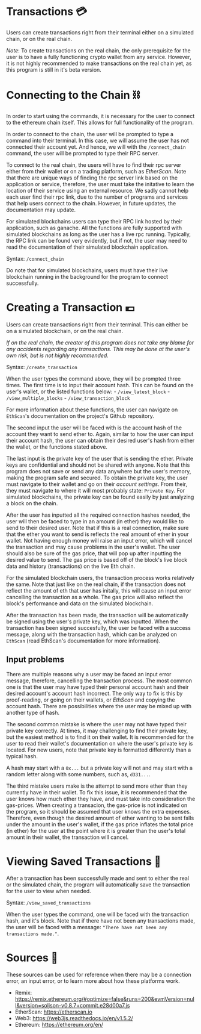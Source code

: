 
# Transactions 💳

Users can create transactions right from their terminal either on a simulated chain, or on the real chain. 

*Note*: To create transactions on the real chain, the only prerequisite for the user is to have a fully functioning crypto wallet from any service. However, it is not highly recommended to make transactions on the real chain yet, as this program is still in it's beta version.


# Connecting to the Chain ⛓

In order to start using the commands, it is necessary for the user to connect to the ethereum chain itself. This allows for full functionality of the program. 

In order to connect to the chain, the user will be prompted to type a command into their terminal. In this case, we will assume the user has not connected their account yet. And hence, we will with the `/connect_chain` command, the user will be prompted to type their RPC server.

To connect to the real chain, the users will have to find their rpc server either from their wallet or on a trading platform, such as *EtherScan*. Note that there are unique ways of finding the rpc server link based on the application or service, therefore, the user must take the initative to learn the location of their service using an external resource. We sadly cannot help each user find their rpc link, due to the number of programs and services that help users connect to the chain. However, in future updates, the documentation may update. 

For simulated blockchains users can type their RPC link hosted by their application, such as ganache. All the functions are fully supported with simulated blockchains as long as the user has a live rpc running. Typically, the RPC link can be found very evidently, but if not, the user may need to read the documentation of their simulated blockchain application. 

Syntax: `/connect_chain`

Do note that for simulated blockchains, users must have their live blockchain running in the background for the program to connect successfully. 

# Creating a Transaction 💶

Users can create transactions right from their terminal. This can either be on a simulated blockchain, or on the real chain. 

*If on the real chain, the creator of this program does not take any blame for any accidents regarding any transactions. This may be done at the user's own risk, but is not highly recommended.*

Syntax: `/create_transaction`

When the user types the command above, they will be prompted three times. The first time is to input their account hash. This can be found on the user's wallet, or the listed functions below: 
    - `/view_latest_block`
    - `/view_multiple_blocks`
    - `/view_transaction_block`

For more information about these functions, the user can navigate on `EthScan`'s documentation on the project's Github repository. 

The second input the user will be faced with is the account hash of the account they want to send ether to. Again, similar to how the user can input their account hash, the user can obtain their desired user's hash from either the wallet, or the functions stated above. 

The last input is the private key of the user that is sending the ether. Private keys are confidential and should not be shared with anyone. Note that this program does not save or send any data anywhere but the user's memory, making the program safe and secured. To obtain the private key, the user must navigate to their wallet and go on their *account settings*. From their, they must navigate to where it will most probably state: `Private Key`. For simulated blockchains, the private key can be found easily by just analyzing a block on the chain. 

After the user has inputted all the required connection hashes needed, the user will then be faced to type in an amount (in ether) they would like to send to their desired user. Note that if this is a real connection, make sure that the ether you want to send is reflects the real amount of ether in your wallet. Not having enough money will raise an input error, which will cancel the transaction and may cause problems in the user's wallet. The user should also be sure of the gas price, that will pop up after inputting the desired value to send. The gas price is based off of the block's live block data and history (transactions) on the live Eth chain.

For the simulated blockchain users, the transaction process works relatively the same. Note that just like on the real chain, if the transaction does not reflect the amount of eth that user has initally, this will cause an input error cancelling the transaction as a whole. The gas price will also reflect the block's performance and data on the simulated blockchain.

After the transaction has been made, the transaction will be automatically be signed using the user's private key, which was inputted. When the transaction has been signed succesfully, the user be faced with a success message, along with the transaction hash, which can be analyzed on  `EthScan` (read EthScan's documentation for more information).

## Input problems 

There are multiple reasons why a user may be faced an input error message, therefore, cancelling the transaction process. The most common one is that the user may have typed their personal account hash and their desired account's account hash incorrect. The only way to fix is this by proof-reading, or going on their wallets, or *EthScan* and copying the account hash. There are possibilities where the user may be mixed up with another type of hash. 

The second common mistake is where the user may not have typed their private key correctly. At times, it may challenging to find their private key, but the easiest method is to find it on their wallet. It is recommended for the user to read their wallet's documentation on where the user's private key is located. For new users, note that private key is formatted differently than a typical hash. 

A hash may start with a `0x...` but a private key will not and may start with a random letter along with some numbers, such as, `d331...`. 

The third mistake users make is the attempt to send more ether than they currently have in their wallet. To fix this issue, it is recommended that the user knows how much ether they have, and must take into consideration the gas-prices. When creating a transacion, the gas-price is not indicated on the program, so it should be assumed that user knows the extra expenses. Therefore, even though the desired amount of ether wanting to be sent falls under the amount in the user's wallet, if the gas price inflates the total price (in ether) for the user at the point where it is greater than the user's total amount in their wallet, the transaction will cancel.


# Viewing Saved Transactions 👀

After a transaction has been successfully made and sent to either the real or the simulated chain, the program will automatically save the transaction for the user to view when needed.

Syntax: `/view_saved_transactions` 

When the user types the command, one will be faced with the transaction hash, and it's block. Note that if there have not been any transactions made, the user will be faced with a message: `"There have not been any transactions made."`. 


# Sources 📝

These sources can be used for reference when there may be a connection error, an input error, or to learn more about how these platforms work.

 - Remix: https://remix.ethereum.org/#optimize=false&runs=200&evmVersion=null&version=soljson-v0.8.7+commit.e28d00a7.js
 - EtherScan: https://etherscan.io
 - Web3: https://web3js.readthedocs.io/en/v1.5.2/
 - Ethereum: https://ethereum.org/en/
